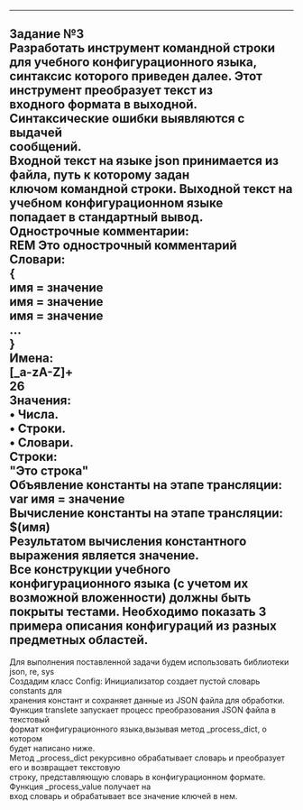 --------------------------------------------------------------------------------
Задание №3  
Разработать инструмент командной строки для учебного конфигурационного языка,  
синтаксис которого приведен далее. Этот инструмент преобразует текст из  
входного формата в выходной. Синтаксические ошибки выявляются с выдачей  
сообщений.  
Входной текст на языке json принимается из файла, путь к которому задан  
ключом командной строки. Выходной текст на учебном конфигурационном языке  
попадает в стандартный вывод. Однострочные комментарии:  
REM Это однострочный комментарий  
Словари:  
{  
 имя = значение  
 имя = значение  
 имя = значение  
 ...  
}  
Имена:  
[_a-zA-Z]+  
26  
Значения:  
• Числа.  
• Строки.  
• Словари.  
Строки:  
"Это строка"  
Объявление константы на этапе трансляции:  
var имя = значение  
Вычисление константы на этапе трансляции:  
$(имя)  
Результатом вычисления константного выражения является значение.  
Все конструкции учебного конфигурационного языка (с учетом их  
возможной вложенности) должны быть покрыты тестами. Необходимо показать 3  
примера описания конфигураций из разных предметных областей.  
--------------------------------------------------------------------------------
Для выполнения поставленной задачи будем использовать библиотеки json, re, sys    
Создадим класс Config:
Инициализатор создает пустой словарь constants для  
хранения констант и сохраняет данные из JSON файла для обработки.  
Функция translete запускает процесс преобразования JSON файла в текстовый  
формат конфигурационного языка,вызывая метод _process_dict, о котором   
будет написано ниже.  
Метод _process_dict рекурсивно обрабатывает словарь и преобразует его и возвращает текстовую  
строку, представляющую словарь в конфигурационном формате. Функция _process_value получает на  
вход словарь и обрабатывает все значение ключей в нем.  
